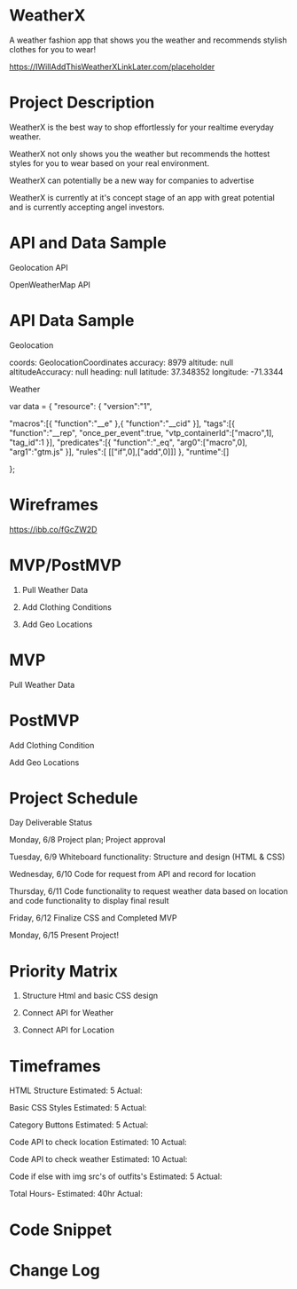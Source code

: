 # WeatherX
A weather fashion app that shows you the weather and recommends stylish clothes for you to wear!

https://IWillAddThisWeatherXLinkLater.com/placeholder

# Project Description

WeatherX is the best way to shop effortlessly for your realtime everyday weather. 

WeatherX not only shows you the weather but recommends the hottest styles for you to wear based on your real
environment.

WeatherX can potentially be a new way for companies to advertise

WeatherX is currently at it's concept stage of an app with great potential
and is currently accepting angel investors.


# API and Data Sample

Geolocation API

OpenWeatherMap API

# API Data Sample

Geolocation

coords: GeolocationCoordinates
  accuracy: 8979
  altitude: null
  altitudeAccuracy: null
  heading: null
  latitude: 37.348352
  longitude: -71.3344


Weather

var data = {
"resource": {
  "version":"1",
  
  "macros":[{
      "function":"__e"
    },{
      "function":"__cid"
    }],
  "tags":[{
      "function":"__rep",
      "once_per_event":true,
      "vtp_containerId":["macro",1],
      "tag_id":1
    }],
  "predicates":[{
      "function":"_eq",
      "arg0":["macro",0],
      "arg1":"gtm.js"
    }],
  "rules":[
    [["if",0],["add",0]]]
},
"runtime":[]


};



# Wireframes

https://ibb.co/fGcZW2D

# MVP/PostMVP 
1. Pull Weather Data

2. Add Clothing Conditions

3. Add Geo Locations

# MVP
Pull Weather Data


# PostMVP
Add Clothing Condition

Add Geo Locations


# Project Schedule
Day	Deliverable	Status


Monday, 6/8	Project plan; Project approval	


Tuesday, 6/9	Whiteboard functionality: Structure and design (HTML & CSS)	


Wednesday, 6/10	Code for request from API and record for location	


Thursday, 6/11	Code functionality to request weather data based on location and code functionality to display final result	


Friday, 6/12	 Finalize CSS and Completed MVP	


Monday, 6/15	Present	Project!


# Priority Matrix

1. Structure Html and basic CSS design


2. Connect API for Weather


3. Connect API for Location


# Timeframes

HTML Structure	Estimated: 5       Actual:

Basic CSS Styles Estimated:  5      Actual:

Category Buttons	Estimated:  5      Actual:

Code API to check location	Estimated: 10       Actual:

Code API to check weather Estimated:  10      Actual:

Code if else with img src's of outfits's  Estimated: 5       Actual:


Total Hours- 	Estimated: 40hr       Actual:

# Code Snippet


# Change Log
